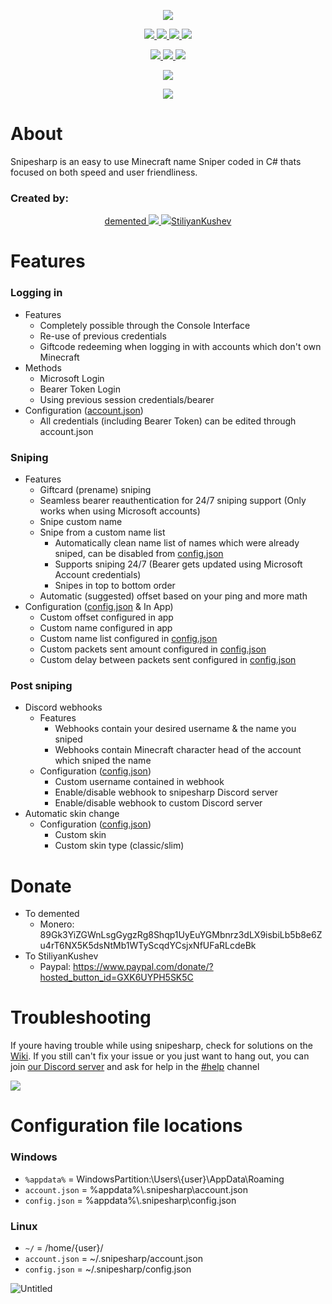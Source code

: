 <p align="center">
  <a href="#about">
    <img src="https://user-images.githubusercontent.com/93228501/154115422-57cca957-4f1a-4cdf-93f5-18f9dd3cc13b.png">
  </a>
</p>
<p align="center">
  <a href="https://github.com/snipesharp/snipesharp/releases/download/v1.4.0/sha256sums.txt">
    <img src="https://img.shields.io/badge/sha256sums-%231a6eef?style=flat-square"</img>
  </a>
  <a href="https://github.com/snipesharp/snipesharp/releases/download/v1.4.0/snipesharp_linux-x86-64-v1.4.0">
    <img src="https://img.shields.io/badge/_linux-v1.4.0-%231a6eef?style=flat-square?style=for-the-badge&logo=linux&logoWidth=20&logoColor=white"</img>
  </a>
  <a href="https://github.com/snipesharp/snipesharp/releases/download/v1.4.0/snipesharp_mac-os-x86-64-v1.4.0">
    <img src="https://img.shields.io/badge/_mac_os-v1.4.0-%231a6eef?style=flat-square?style=for-the-badge&logo=apple&logoWidth=20&logoColor=white"</img>
  </a>
  <a href="https://github.com/snipesharp/snipesharp/releases/download/v1.4.0/snipesharp_win-x86-64-v1.4.0.exe">
    <img src="https://img.shields.io/badge/_windows-v1.4.0-%231a6eef?style=flat-square?style=for-the-badge&logo=windows&logoWidth=20&logoColor=white"</img>
  </a>
</p>
<p align="center">
  <a href="https://github.com/snipesharp/snipesharp/releases/download/v1.4.0/snipesharp_linux-arm64-v1.4.0">
    <img src="https://img.shields.io/badge/linux_arm64-v1.4.0-%23015fa1?style=flat-square&logo=linux&logoWidth=20&logoColor=white"</img>
  </a>
  <a href="https://github.com/snipesharp/snipesharp/releases/download/v1.4.0/snipesharp_mac-os-arm64-v1.4.0">
    <img src="https://img.shields.io/badge/mac_os_arm64-v1.4.0-%23015fa1?style=flat-square&logo=apple&logoWidth=20&logoColor=white"</img>
  </a>
  <a href="https://github.com/snipesharp/snipesharp/releases/download/v1.4.0/snipesharp_win-arm64-v1.4.0.exe">
    <img src="https://img.shields.io/badge/windows_arm64-v1.4.0-%23015fa1?style=flat-square&logo=windows&logoWidth=20&logoColor=white"</img>
  </a>
</p>
<p align="center">
  <a href="https://github.com/snipesharp/snipesharp/releases/tag/v1.4.0">
    <img src="https://img.shields.io/badge/latest_release-v1.4.0-%23015fa1?style=flat-square"</img>
  </a>
</p>
<p align="center">
  <a href="https://discord.gg/ptFvZ8AYuU">
    <img src="https://img.shields.io/discord/943483411597758494?color=567CFF&label=discord&logo=discord&logoColor=ffffff&style=for-the-badge">
  </a>
</p>

# About
Snipesharp is an easy to use Minecraft name Sniper coded in C# thats focused on both speed and user friendliness.

### Created by:

<p align="center">
<a href="https://namemc.com/profile/dement6d.1">
demented
  <img src="https://mc-heads.net/head/a5aee899-2d82-4594-aed1-f547178db6c0/100"></img>
</a>
<a href="https://github.com/StiliyanKushev">
  <img src="https://i.imgur.com/lMWqAlH.png">StiliyanKushev</img>
</a>
</p>

# Features
### Logging in
- Features
  - Completely possible through the Console Interface
  - Re-use of previous credentials
  - Giftcode redeeming when logging in with accounts which don't own Minecraft
- Methods
  - Microsoft Login
  - Bearer Token Login
  - Using previous session credentials/bearer
- Configuration ([account.json](#configuration-file-locations))
  - All credentials (including Bearer Token) can be edited through account.json
### Sniping
- Features
  - Giftcard (prename) sniping
  - Seamless bearer reauthentication for 24/7 sniping support (Only works when using Microsoft accounts)
  - Snipe custom name
  - Snipe from a custom name list
    - Automatically clean name list of names which were already sniped, can be disabled from [config.json](#configuration-file-locations)
    - Supports sniping 24/7 (Bearer gets updated using Microsoft Account credentials)
    - Snipes in top to bottom order
  - Automatic (suggested) offset based on your ping and more math
- Configuration ([config.json](#configuration-file-locations) & In App)
  - Custom offset configured in app
  - Custom name configured in app
  - Custom name list configured in [config.json](#configuration-file-locations)
  - Custom packets sent amount configured in [config.json](#configuration-file-locations)
  - Custom delay between packets sent configured in [config.json](#configuration-file-locations)
### Post sniping
- Discord webhooks
  - Features
    - Webhooks contain your desired username & the name you sniped
    - Webhooks contain Minecraft character head of the account which sniped the name
  - Configuration ([config.json](#configuration-file-locations))
    - Custom username contained in webhook
    - Enable/disable webhook to snipesharp Discord server
    - Enable/disable webhook to custom Discord server
- Automatic skin change
  - Configuration ([config.json](#configuration-file-locations))
    - Custom skin
    - Custom skin type (classic/slim)

# Donate
- To demented
  - Monero: 89Gk3YiZGWnLsgGygzRg8Shqp1UyEuYGMbnrz3dLX9isbiLb5b8e6Zu4rT6NX5K5dsNtMb1WTyScqdYCsjxNfUFaRLcdeBk
- To StiliyanKushev
  - Paypal: https://www.paypal.com/donate/?hosted_button_id=GXK6UYPH5SK5C

# Troubleshooting
If youre having trouble while using snipesharp, check for solutions on the [Wiki](https://github.com/snipesharp/snipesharp/wiki).
If you still can't fix your issue or you just want to hang out, you can join [our Discord server](https://discord.gg/ptFvZ8AYuU) and ask for help in the [#help](https://discord.com/channels/943483411597758494/943583091878932491) channel

<a href="https://discord.gg/ptFvZ8AYuU">
    <img src="https://img.shields.io/discord/943483411597758494?color=567CFF&label=discord&logo=discord&logoColor=ffffff&style=for-the-badge">
</a>

# Configuration file locations
### Windows
- `%appdata%` = WindowsPartition:\\Users\\{user}\\AppData\\Roaming
- `account.json` = %appdata%\\.snipesharp\\account.json
- `config.json` = %appdata%\\.snipesharp\\config.json
### Linux
- `~/` = /home/{user}/
- `account.json` = ~/.snipesharp/account.json
- `config.json` = ~/.snipesharp/config.json



![Untitled](https://user-images.githubusercontent.com/93228501/155002588-ab6d285d-2a5d-4ba1-86ac-85a35a253289.gif)
